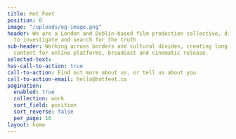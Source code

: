 ```yaml
---
title: Hot Feet
position: 0
image: "/uploads/og-image.png"
header: We are a London and Dublin-based film production collective, digging deep
  to investigate and search for the truth
sub-header: Working across borders and cultural divides, creating long and short-form
  content for online platforms, broadcast and cinematic release.
selected-text:
has-call-to-action: true
call-to-action: Find out more about us, or tell us about you
call-to-action-email: hello@hotfeet.co
pagination:
  enabled: true
  collection: work
  sort_field: position
  sort_reverse: false
  per_page: 10
layout: home
---
```


